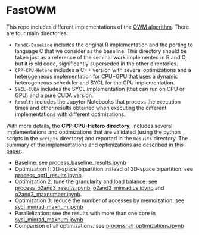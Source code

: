 # FastOWM

This repo includes different implementations of the [OWM algorithm](https://www.mdpi.com/2072-4292/12/7/1051). There are four main directories:

* ``RandC-Baseline`` includes the original R implementation and the porting to language C that we consider as the baseline. This directory should be taken just as a reference of the seminal work implemented in R and C, but it is old code, significantly superseded in the other directories.
* ``CPP-CPU-Hetero`` includes a C++ version with several optimizations and a heterogeneous implementation for CPU+GPU that uses a dynamic heterogeneous scheduler and SYCL for the GPU implementation.
* ``SYCL-CUDA`` includes the SYCL implementation (that can run on CPU or GPU) and a pure CUDA version.
* ``Results`` includes the Jupyter Notebooks that process the execution times and other results obtained when executing the different implementations with different optimizations.

With more details, the **CPP-CPU-Hetero directory**, includes several implementations and optimizations that are validated (using the python scripts in the ``scripts`` directory) and reported in the ``Results`` directory. The summary of the implementations and optimizations are described in this [paper](https://www.overleaf.com/project/615584a8f2c4278161fc2b94):

* Baseline: see [process_baseline_results.ipynb](Results/process_baseline_results.ipynb)
* Optimization 1: 2D-space bipartition instead of 3D-space bipartition: see [process_opt1_results.ipynb](Results/process_opt1_results.ipynb).
* Optimization 2: tune the granularity and load balance: see [process_o2and3_results.ipynb](Results/process_o2and3_results.ipynb), [o2and3_minradius.ipynb](Results/o2and3_minradius.ipynb) and [o2and3_maxnumber.ipynb](Results/o2and3_maxnumber.ipynb).
* Optimization 3: reduce the number of accesses by memoization: see [sycl_minrad_maxnum.ipynb](Results/sycl_minrad_maxnum.ipynb)
* Parallelization: see the results with more than one core in [sycl_minrad_maxnum.ipynb](Results/sycl_minrad_maxnum.ipynb)
* Comparison of all optimizations: see [process_all_optimizations.ipynb](Results/process_all_optimizations.ipynb)